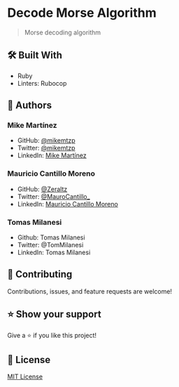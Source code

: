 # Decode Morse Algorithm

> Morse decoding algorithm

## 🛠️ Built With

- Ruby
- Linters: Rubocop

## 👤 Authors

### Mike Martínez

- GitHub: [@mikemtzp](https://github.com/mikemtzp)
- Twitter: [@mikemtzp](https://twitter.com/mikemtzp)
- LinkedIn: [Mike Martínez](https://www.linkedin.com/in/mike-mart%C3%ADnez/)

### Mauricio Cantillo Moreno

- GitHub: [@Zeraltz](https://github.com/Zeraltz)
- Twitter: [@MauroCantillo\_](https://twitter.com/MauroCantillo_)
- LinkedIn: [Mauricio Cantillo Moreno](https://www.linkedin.com/in/mauricio-cantillo-moreno/)

### Tomas Milanesi

- Github: Tomas Milanesi
- Twitter: @TomMilanesi
- LinkedIn: Tomas Milanesi

## 🤝 Contributing

Contributions, issues, and feature requests are welcome!

## ⭐️ Show your support

Give a ⭐️ if you like this project!

## 📝 License

[MIT License](https://github.com/mikemtzp/Space-Travelers-Hub/blob/dev/LICENSE)
